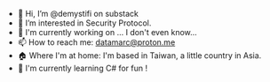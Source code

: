 - 👋 Hi, I’m @demystifi on substack
- 👀 I’m interested in Security Protocol.
- 🔭 I'm currently working on ... I don't even know...
- 📫 How to reach me: datamarc@proton.me
- 🏠 Where I'm at home: I'm based in Taiwan, a little country in Asia.
- 🌱 I'm currently learning C# for fun !

  
<!---
MLiserb/MLiserb is a ✨ special ✨ repository because its `README.md` (this file) appears on your GitHub profile.
You can click the Preview link to take a look at your changes.
--->
